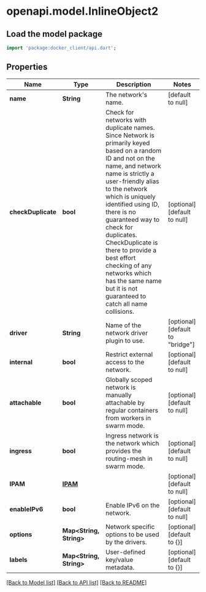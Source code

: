 # openapi.model.InlineObject2

## Load the model package
```dart
import 'package:docker_client/api.dart';
```

## Properties
Name | Type | Description | Notes
------------ | ------------- | ------------- | -------------
**name** | **String** | The network&#39;s name. | [default to null]
**checkDuplicate** | **bool** | Check for networks with duplicate names. Since Network is primarily keyed based on a random ID and not on the name, and network name is strictly a user-friendly alias to the network which is uniquely identified using ID, there is no guaranteed way to check for duplicates. CheckDuplicate is there to provide a best effort checking of any networks which has the same name but it is not guaranteed to catch all name collisions.  | [optional] [default to null]
**driver** | **String** | Name of the network driver plugin to use. | [optional] [default to &quot;bridge&quot;]
**internal** | **bool** | Restrict external access to the network. | [optional] [default to null]
**attachable** | **bool** | Globally scoped network is manually attachable by regular containers from workers in swarm mode.  | [optional] [default to null]
**ingress** | **bool** | Ingress network is the network which provides the routing-mesh in swarm mode.  | [optional] [default to null]
**IPAM** | [**IPAM**](IPAM.md) |  | [optional] [default to null]
**enableIPv6** | **bool** | Enable IPv6 on the network. | [optional] [default to null]
**options** | **Map&lt;String, String&gt;** | Network specific options to be used by the drivers. | [optional] [default to {}]
**labels** | **Map&lt;String, String&gt;** | User-defined key/value metadata. | [optional] [default to {}]

[[Back to Model list]](../README.md#documentation-for-models) [[Back to API list]](../README.md#documentation-for-api-endpoints) [[Back to README]](../README.md)


